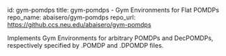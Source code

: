 id: gym-pomdps
title: gym-pomdps - Gym Environments for Flat POMDPs
repo_name: abaisero/gym-pomdps
repo_url: https://github.ccs.neu.edu/abaisero/gym-pomdps


Implements Gym Environments for arbitrary POMDPs and DecPOMDPs, respectively
specified by .POMDP and .DPOMDP files.
